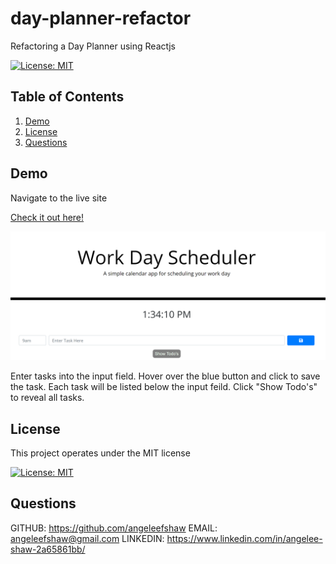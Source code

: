 # day-planner-refactor
Refactoring a Day Planner using Reactjs
  
  [![License: MIT](https://img.shields.io/badge/License-MIT-yellow.svg)](https://opensource.org/licenses/MIT)
  
  
  ## Table of Contents
  1. [Demo](#Demo)
  2. [License](#License)
  3. [Questions](#Questions)
  
  ## Demo
  
  Navigate to the live site  
  
  [Check it out here!](https://angeleefshaw.github.io/day-planner-refactor/ "Workday planner")
  
  ![Workout](./refactored-code/dp-img.png)
  
  Enter tasks into the input field. Hover over the blue button and click to save the task. Each task will be listed below the input feild. Click "Show Todo's" to reveal all tasks.

  ## License
  This project operates under the MIT license
  
  [![License: MIT](https://img.shields.io/badge/License-MIT-yellow.svg)](https://opensource.org/licenses/MIT)
  
  
  ## Questions
  
  GITHUB: https://github.com/angeleefshaw
  EMAIL: angeleefshaw@gmail.com
  LINKEDIN: https://www.linkedin.com/in/angelee-shaw-2a65861bb/
  
